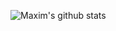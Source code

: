 ![Maxim's github stats](https://github-readme-stats.vercel.app/api?username=MaximKing1&count_private=true&show_icons=true&theme=vue-dark)


